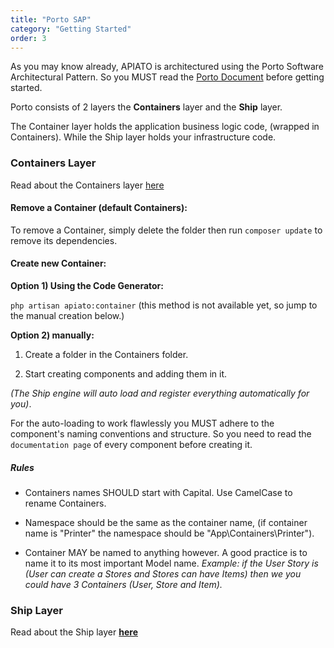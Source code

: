 ```yaml
---
title: "Porto SAP"
category: "Getting Started"
order: 3
---
```


As you may know already, APIATO is architectured using the Porto Software Architectural Pattern. So you MUST read the [Porto Document](https://github.com/Mahmoudz/Porto) before getting started.

Porto consists of 2 layers the **Containers** layer and the **Ship** layer.

The Container layer holds the application business logic code, (wrapped in Containers). While the Ship layer holds your infrastructure code.

### Containers Layer

Read about the Containers layer [here](https://github.com/Mahmoudz/Porto#Containers-Layer)

#### Remove a Container (default Containers):

To remove a Container, simply delete the folder then run `composer update` to remove its dependencies.

#### Create new Container:

**Option 1) Using the Code Generator:**

`php artisan apiato:container`     (this method is not available yet, so jump to the manual creation below.)

**Option 2) manually:**

1. Create a folder in the Containers folder.

2. Start creating components and adding them in it.

*(The Ship engine will auto load and register everything automatically for you)*.

For the auto-loading to work flawlessly you MUST adhere to the component's naming conventions and structure. So you need to read the `documentation page` of every component before creating it.

##### Rules

- Containers names SHOULD start with Capital. Use CamelCase to rename Containers.

- Namespace should be the same as the container name, (if container name is "Printer" the namespace should be "App\Containers\Printer").

- Container MAY be named to anything however. A good practice is to name it to its most important Model name. *Example: if the User Story is (User can create a Stores and Stores can have Items) then we you could have 3 Containers (User, Store and Item).*

### Ship Layer

Read about the Ship layer **[here](https://github.com/Mahmoudz/Porto#Port-Layer)**























